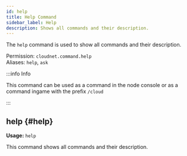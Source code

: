 ```yaml
---
id: help
title: Help Command
sidebar_label: Help
description: Shows all commands and their description.
---
```


The `help` command is used to show all commands and their description.

Permission: `cloudnet.command.help`  
Aliases: `help`, `ask`

:::info Info

This command can be used as a command in the node console or as a command ingame with the prefix `/cloud`

:::

## help {#help}
**Usage:** `help`

This command shows all commands and their description.
